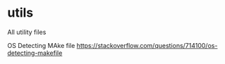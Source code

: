 # utils
All utility files


OS Detecting MAke file https://stackoverflow.com/questions/714100/os-detecting-makefile

